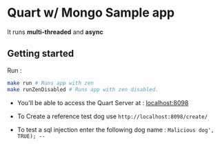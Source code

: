 # Quart w/ Mongo Sample app
It runs **multi-threaded** and **async**

## Getting started
Run :
```bash
make run # Runs app with zen
make runZenDisabled # Runs app with zen disabled.
```

- You'll be able to access the Quart Server at : [localhost:8098](http://localhost:8098)
- To Create a reference test dog use `http://localhost:8098/create/`

- To test a sql injection enter the following dog name : `Malicious dog', TRUE); -- `
